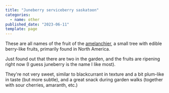 ```yaml
---
title: "Juneberry serviceberry saskatoon"
categories:
  - name: other
published_date: "2023-06-11"
template: page
---
```


These are all names of the fruit of the [amelanchier](https://en.wikipedia.org/wiki/Amelanchier), a small tree with edible berry-like fruits, primarily found in North America.

Just found out that there are two in the garden, and the fruits are ripening right now (I guess juneberry is the name I like most).

They're not very sweet, similar to blackcurrant in texture and a bit plum-like in taste (but more subtle), and a great snack during garden walks (together with sour cherries, amaranth, etc.)
